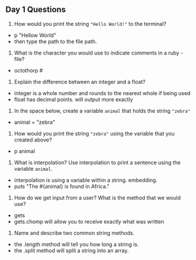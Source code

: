 ## Day 1 Questions

1. How would you print the string `"Hello World!"` to the terminal?
- p "Hellow World"
- then type the path to the file path.

1. What is the character you would use to indicate comments in a ruby -file?
- octothorp #

1. Explain the difference between an integer and a float?
- integer is a whole number and rounds to the nearest whole if being used
- float has decimal points. will output more exactly

1. In the space below, create a variable `animal` that holds the string `"zebra"`
- animal = "zebra"

1. How would you print the string `"zebra"` using the variable that you created above?
- p animal

1. What is interpolation? Use interpolation to print a sentence using the variable `animal`.
- interpolation is using a variable within a string. embedding.
- puts "The #{animal} is found in Africa."

1. How do we get input from a user? What is the method that we would use?
- gets
- gets.chomp will allow you to receive exactly what was written
1. Name and describe two common string methods.
- the .length method will tell you how long a string is.
- the .split method will split a string into an array.
